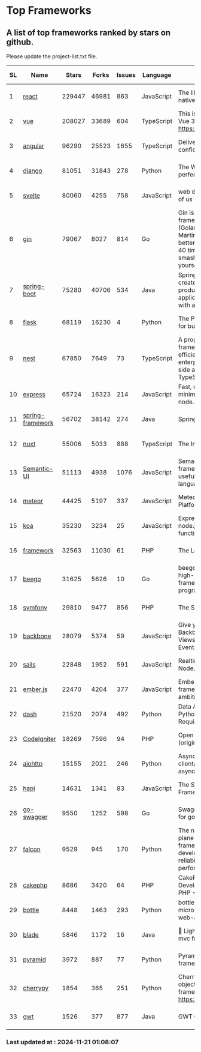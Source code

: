 # Top Frameworks
## A list of top frameworks ranked by stars on github.  
Please update the project-list.txt file.

| SL| Name  | Stars| Forks| Issues | Language | Description | Last Commit |
| --| ------| -----| ---- | ------ | -------- | ----------- | ----------- |
| 1 | [react](https://github.com/facebook/react) | 229447 | 46981 | 863 | JavaScript | The library for web and native user interfaces. | 2024-11-20 21:54:41 |
| 2 | [vue](https://github.com/vuejs/vue) | 208027 | 33689 | 604 | TypeScript | This is the repo for Vue 2. For Vue 3, go to https://github.com/vuejs/core | 2024-10-10 07:24:14 |
| 3 | [angular](https://github.com/angular/angular) | 96290 | 25523 | 1655 | TypeScript | Deliver web apps with confidence 🚀 | 2024-11-20 22:07:35 |
| 4 | [django](https://github.com/django/django) | 81051 | 31843 | 278 | Python | The Web framework for perfectionists with deadlines. | 2024-11-20 12:23:18 |
| 5 | [svelte](https://github.com/sveltejs/svelte) | 80060 | 4255 | 758 | JavaScript | web development for the rest of us | 2024-11-20 22:14:43 |
| 6 | [gin](https://github.com/gin-gonic/gin) | 79067 | 8027 | 814 | Go | Gin is a HTTP web framework written in Go (Golang). It features a Martini-like API with much better performance -- up to 40 times faster. If you need smashing performance, get yourself some Gin. | 2024-11-15 15:54:06 |
| 7 | [spring-boot](https://github.com/spring-projects/spring-boot) | 75280 | 40706 | 534 | Java | Spring Boot helps you to create Spring-powered, production-grade applications and services with absolute minimum fuss. | 2024-11-20 20:35:33 |
| 8 | [flask](https://github.com/pallets/flask) | 68119 | 16230 | 4 | Python | The Python micro framework for building web applications. | 2024-11-13 18:27:38 |
| 9 | [nest](https://github.com/nestjs/nest) | 67850 | 7649 | 73 | TypeScript | A progressive Node.js framework for building efficient, scalable, and enterprise-grade server-side applications with TypeScript/JavaScript 🚀 | 2024-11-20 14:43:53 |
| 10 | [express](https://github.com/expressjs/express) | 65724 | 16323 | 214 | JavaScript | Fast, unopinionated, minimalist web framework for node. | 2024-11-20 19:40:39 |
| 11 | [spring-framework](https://github.com/spring-projects/spring-framework) | 56702 | 38142 | 274 | Java | Spring Framework | 2024-11-20 15:51:30 |
| 12 | [nuxt](https://github.com/nuxt/nuxt) | 55006 | 5033 | 888 | TypeScript | The Intuitive Vue Framework. | 2024-11-20 11:35:43 |
| 13 | [Semantic-UI](https://github.com/Semantic-Org/Semantic-UI) | 51113 | 4938 | 1076 | JavaScript | Semantic is a UI component framework based around useful principles from natural language. | 2023-01-11 17:05:32 |
| 14 | [meteor](https://github.com/meteor/meteor) | 44425 | 5197 | 337 | JavaScript | Meteor, the JavaScript App Platform | 2024-11-20 15:46:57 |
| 15 | [koa](https://github.com/koajs/koa) | 35230 | 3234 | 25 | JavaScript | Expressive middleware for node.js using ES2017 async functions | 2024-11-04 05:08:13 |
| 16 | [framework](https://github.com/laravel/framework) | 32563 | 11030 | 61 | PHP | The Laravel Framework. | 2024-11-20 15:49:14 |
| 17 | [beego](https://github.com/beego/beego) | 31625 | 5626 | 10 | Go | beego is an open-source, high-performance web framework for the Go programming language. | 2024-11-20 14:03:38 |
| 18 | [symfony](https://github.com/symfony/symfony) | 29810 | 9477 | 856 | PHP | The Symfony PHP framework | 2024-11-20 15:29:25 |
| 19 | [backbone](https://github.com/jashkenas/backbone) | 28079 | 5374 | 59 | JavaScript | Give your JS App some Backbone with Models, Views, Collections, and Events | 2024-09-02 12:55:04 |
| 20 | [sails](https://github.com/balderdashy/sails) | 22848 | 1952 | 591 | JavaScript | Realtime MVC Framework for Node.js | 2024-11-08 16:04:38 |
| 21 | [ember.js](https://github.com/emberjs/ember.js) | 22470 | 4204 | 377 | JavaScript | Ember.js - A JavaScript framework for creating ambitious web applications | 2024-11-18 17:16:17 |
| 22 | [dash](https://github.com/plotly/dash) | 21520 | 2074 | 492 | Python | Data Apps & Dashboards for Python. No JavaScript Required. | 2024-11-19 14:24:43 |
| 23 | [CodeIgniter](https://github.com/bcit-ci/CodeIgniter) | 18269 | 7596 | 94 | PHP | Open Source PHP Framework (originally from EllisLab) | 2024-03-20 03:51:42 |
| 24 | [aiohttp](https://github.com/aio-libs/aiohttp) | 15155 | 2021 | 246 | Python | Asynchronous HTTP client/server framework for asyncio and Python | 2024-11-20 23:16:58 |
| 25 | [hapi](https://github.com/hapijs/hapi) | 14631 | 1341 | 83 | JavaScript | The Simple, Secure Framework Developers Trust | 2024-10-24 22:10:55 |
| 26 | [go-swagger](https://github.com/go-swagger/go-swagger) | 9550 | 1252 | 598 | Go | Swagger 2.0 implementation for go | 2024-11-07 04:05:23 |
| 27 | [falcon](https://github.com/falconry/falcon) | 9529 | 945 | 170 | Python | The no-magic web data plane API and microservices framework for Python developers, with a focus on reliability, correctness, and performance at scale. | 2024-11-20 11:35:04 |
| 28 | [cakephp](https://github.com/cakephp/cakephp) | 8686 | 3420 | 64 | PHP | CakePHP: The Rapid Development Framework for PHP - Official Repository | 2024-11-20 05:16:47 |
| 29 | [bottle](https://github.com/bottlepy/bottle) | 8448 | 1463 | 293 | Python | bottle.py is a fast and simple micro-framework for python web-applications. | 2024-11-18 16:25:01 |
| 30 | [blade](https://github.com/lets-blade/blade) | 5846 | 1172 | 16 | Java | :rocket: Lightning fast and elegant mvc framework for Java8 | 2024-11-17 05:14:06 |
| 31 | [pyramid](https://github.com/Pylons/pyramid) | 3972 | 887 | 77 | Python | Pyramid - A Python web framework | 2024-06-10 16:09:42 |
| 32 | [cherrypy](https://github.com/cherrypy/cherrypy) | 1854 | 365 | 251 | Python | CherryPy is a pythonic, object-oriented HTTP framework.      https://cherrypy.dev | 2024-10-31 00:00:39 |
| 33 | [gwt](https://github.com/gwtproject/gwt) | 1526 | 377 | 877 | Java | GWT Open Source Project | 2024-11-07 15:22:31 |

### Last updated at : 2024-11-21 01:08:07
